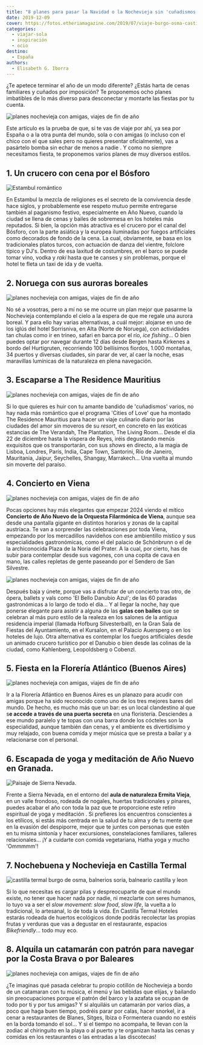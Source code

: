 ```yaml
---
title: "8 planes para pasar la Navidad o la Nochevieja sin 'cuñadismos'"
date: 2019-12-09
cover: https://fotos.etheriamagazine.com/2019/07/viaje-burgo-osma-castilla-termal.jpg
categories: 
  - viajar-sola
  - inspiración
  - ocio
destino: 
  - España
authors: 
  - Elisabeth G. Iborra
---
```


¿Te apetece terminar el año de un modo diferente? ¿Estás harta de cenas familiares y 
cuñados por imposición? Te proponemos ocho planes imbatibles de lo más diverso para 
desconectar y montarte las fiestas por tu cuenta. 

![planes nochevieja con amigas, viajes de fin de año](https://fotos.etheriamagazine.com/2019/12/planes-nochevieja-lofoten.jpg "Aurora boreal sobre las islas Lofoten. © Stian Klo/Hurtigruten")

Este artículo es la prueba de que, si te vas de viaje por ahí, ya sea por España o a la 
otra punta del mundo, sola o con amigas (o incluso con el chico con el que sales pero no 
quieres presentar oficialmente), vas a pasártelo bomba sin echar de menos a nadie . Y 
como no siempre necesitamos fiesta, te proponemos varios planes de muy diversos estilos. 

## 1\. Un crucero con cena por el Bósforo

![Estambul romántico](https://fotos.etheriamagazine.com/2018/05/ESTAMBUL-BOSFORO.jpg "Cruceros por el Bósforo en Estambul.")

En Estambul la mezcla de religiones es el secreto de la convivencia desde hace siglos, y 
probablemente ese respeto mutuo permite entregarse también al paganismo festivo, 
especialmente en Año Nuevo, cuando la ciudad se llena de cenas y bailes de sobremesa en 
los hoteles más reputados. Si bien, la opción más atractiva es el crucero por el canal 
del Bósforo, con la parte asiática y la europea iluminadas por fuegos artificiales como 
decorados de fondo de la cena. La cual, obviamente, se basa en los tradicionales platos 
turcos, con actuación de danza del vientre, folclore típico y DJ's. Dentro de esa 
laxitud de costumbres, en el barco se puede tomar vino, vodka y _raki_ hasta que te 
canses y sin problemas, porque el hotel te fleta un taxi de ida y de vuelta. 

## 2\. Noruega con sus auroras boreales

![planes nochevieja con amigas, viajes de fin de año](https://fotos.etheriamagazine.com/2019/12/planes-nochevieja-hurtigruten.jpg "Crucero Hurtigruten por la costa Noruega. © Hurtigruten")

No sé a vosotras, pero a mí no se me ocurre un plan mejor que pasarme la Nochevieja 
contemplando el cielo a la espera de que me regale una aurora boreal. Y para ello hay 
varias alternativas, a cuál mejor: alojarse en uno de los iglús del hotel Sorrisniva, en 
Alta (Norte de Noruega), con actividades tan chulas como ir en trineo, safari en barca 
por el río, _ice fishing_... O bien puedes optar por navegar durante 12 días desde 
Bergen hasta Kirkenes a bordo del Hurtigruten, recorriendo 100 bellísimos fiordos, 1.000 
montañas, 34 puertos y diversas ciudades, sin parar de ver, al caer la noche, esas 
maravillas lumínicas de la naturaleza en plena navegación. 

## 3\. Escaparse a The Residence Mauritius

![planes nochevieja con amigas, viajes de fin de año](https://fotos.etheriamagazine.com/2019/11/planes-nochevieja-the-residence-mauricio.jpg "Hotel © The Residence en Isla Mauricio.")

Si lo que quieres es huir con tu amante bandido de 'cuñadismos' varios, no hay nada más 
romántico que el programa 'Cities of Love' que ha montado The Residence Mauritius para 
hacer un viaje culinario diario por las ciudades del amor sin moveros de su _resort_, en 
concreto en las exóticas estancias de The Verandah, The Plantation, The Living Room... 
Desde el día 22 de diciembre hasta la víspera de Reyes, iréis degustando menús 
exquisitos que os transportarán, con sus _shows_ en directo, a la magia de Lisboa, 
Londres, París, India, Cape Town, Santorini, Río de Janeiro, Mauritania, Jaipur, 
Seychelles, Shangay, Marrakech… Una vuelta al mundo sin moverte del paraíso. 

## 4\. Concierto en Viena

![planes nochevieja con amigas, viajes de fin de año](https://fotos.etheriamagazine.com/2019/11/planes-nochevieja-concierto-viena.jpg "Concierto de Fin de Año en la Sala Dorada del Musikverein en Viena. © Österreich Werbung/Lois Lammerhuber")

Pocas opciones hay más elegantes que empezar 2024 viendo el mítico **Concierto de Año 
Nuevo de la Orquesta Filarmónica de Viena**, aunque sea desde una pantalla gigante en 
distintos horarios y zonas de la capital austríaca. Te van a sorprender las 
celebraciones por toda Viena, empezando por los mercadillos navideños con ese 
ambientillo místico y sus especialidades gastronómicas, como el del palacio de 
Schönbrunn o el de la archiconocida Plaza de la Noria del Prater. A la cual, por cierto, 
has de subir para contemplar desde sus vagones, con una copita de cava en mano, las 
calles repletas de gente paseando por el Sendero de San Silvestre. 

![planes nochevieja con amigas, viajes de fin de año](https://fotos.etheriamagazine.com/2019/11/planes-nochevieja-viena.jpg "El Ayuntamiento de Viena en Navidad. © Österreich Werbung/Viennaslide")

Después baja y únete, porque vas a disfrutar de un concierto tras otro, de ópera, 
ballets y vals como 'El Bello Danubio Azul'; de las 60 paradas gastronómicas a lo largo 
de todo el día… Y al llegar la noche, hay que ponerse elegante para asistir a alguna de 
las **galas con bailes** que se celebran al más puro estilo de la realeza en los salones 
de la antigua residencia imperial (llamada Hofburg Silvesterball), en la Gran Sala de 
Fiestas del Ayuntamiento, en el Kursalon, en el Palacio Auersperg o en los hoteles de 
lujo. Otra alternativa es contemplar los fuegos artificiales desde un animado crucero 
turístico por el Danubio o bien desde las colinas de la ciudad, como Kahlenberg, 
Leopoldsberg o Cobenzl. 

## 5\. Fiesta en la Florería Atlántico (Buenos Aires)

![planes nochevieja con amigas, viajes de fin de año](https://fotos.etheriamagazine.com/2019/11/8-planes-nochevieja-floreria-atlantico.jpg "© Florería Atlántico.")

Ir a la Florería Atlántico en Buenos Aires es un planazo para acudir con amigas porque 
ha sido reconocido como uno de los tres mejores bares del mundo. De hecho, es mucho más 
que un bar: es un local clandestino al que s**e accede a través de una puerta secreta** 
en una floristería. Desciendes a ese mundo paralelo y te topas con una barra donde los 
cócteles son la especialidad, aunque también dan cenas, y el ambiente es divertidísimo y 
muy relajado, con buena comida y mejor música que se presta a bailar y a relacionarse 
con el personal. 

## 6\. Escapada de yoga y meditación de Año Nuevo en Granada.

![](https://fotos.etheriamagazine.com/2019/11/planes-nochevieja-sierra-nevada.jpg "Paisaje de Sierra Nevada.")

Frente a Sierra Nevada, en el entorno del **aula de naturaleza Ermita Vieja**, en un 
valle frondoso, rodeada de nogales, huertas tradicionales y pinares, puedes acabar el 
año con toda la paz que te proporcione este retiro espiritual de yoga y meditación . Si 
prefieres los encuentros conscientes a los etílicos, si estás más centrada en la salud 
de tu alma y de tu mente que en la evasión del despiporre, mejor que te juntes con 
personas que estén en tu misma sintonía y hacer excursiones, constelaciones familiares, 
talleres relacionales... ¡Y a cuidarte con comida vegetariana, Hatha yoga y mucho 
'Ommmmm'! 

## 7\. Nochebuena y Nochevieja en Castilla Termal

![castilla termal burgo de osma, balnerios soria, balneario castilla y leon](https://fotos.etheriamagazine.com/2019/07/viaje-burgo-osma-castilla-termal.jpg "Date un capricho en el balneario del hotel Castilla Termal Burgo de Osma. © Castillla Termal")

Si lo que necesitas es cargar pilas y despreocuparte de que el mundo existe, no tener 
que hacer nada por nadie, ni mezclarte con seres humanos, lo tuyo va a ser el _slow 
movement_: _slow food_, _slow life_, la vuelta a lo tradicional, lo artesanal, lo de 
toda la vida. En Castilla Termal Hoteles estarás rodeada de huertos ecológicos donde 
podrás recolectar las propias frutas y verduras que vas a degustar en el restaurante, 
espacios _Bikefriendly_… todo muy eco. 

## 8\. Alquila un catamarán con patrón para navegar por la Costa Brava o por Baleares

![planes nochevieja con amigas, viajes de fin de año](https://fotos.etheriamagazine.com/2019/11/nochevieja-catamaran.jpg "Jornada en catamarán.")

¿Te imaginas qué pasada celebrar tu propio cotillón de Nochevieja a bordo de un 
catamaran con tu música, el menú y las bebidas que elijas, y bailando sin preocupaciones 
porque el patrón del barco y la azafata se ocupan de todo por ti y por tus amigas? Y si 
alquiláis un catamarán por varios días, a poco que haga buen tiempo, podréis parar por 
calas, hacer snorkel, ir a cenar a restaurantes de Blanes, Sitges, Ibiza o Formentera 
cuando no estéis en la borda tomando el sol... Y si el tiempo no acompaña, te llevan con 
la zodiac al chiringuito en la playa o al puerto y te organizan hasta las cenas y 
comidas en los restaurantes o las entradas a las discotecas!
